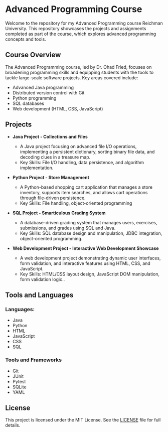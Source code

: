 # Advanced Programming Course

Welcome to the repository for my Advanced Programming course Reichman University. 
This repository showcases the projects and assignments completed as part of the course, which explores advanced programming concepts and tools.

## Course Overview
The Advanced Programming course, led by Dr. Ohad Fried, focuses on broadening programming skills and equipping students with the tools to tackle large-scale software projects. Key areas covered include:
- Advanced Java programming
- Distributed version control with Git
- Python programming
- SQL databases
- Web development (HTML, CSS, JavaScript)

## Projects
- **Java Project - Collections and Files**
  - A Java project focusing on advanced file I/O operations, implementing a persistent dictionary, sorting binary file data, and decoding clues in a treasure map.
  - Key Skills: File I/O handling, data persistence, and algorithm implementation.
 
- **Python Project - Store Management**
  - A Python-based shopping cart application that manages a store inventory, supports item searches, and allows cart operations through file-driven persistence.
  - Key Skills: File handling, object-oriented programming

- **SQL Project - Smarticulous Grading System**
  - A database-driven grading system that manages users, exercises, submissions, and grades using SQL and Java.
  - Key Skills: SQL database design and manipulation, JDBC integration, object-oriented programming.

- **Web Development Project - Interactive Web Development Showcase**
  - A web development project demonstrating dynamic user interfaces, form validation, and interactive features using HTML, CSS, and JavaScript.
  - Key Skills: HTML/CSS layout design, JavaScript DOM manipulation, form validation logic..
 
## Tools and Languages
### Languages:
- Java
- Python
- HTML
- JavaScript
- CSS
- SQL
### Tools and Frameworks
- Git
- JUnit
- Pytest
- SQLite
- YAML

## License
This project is licensed under the MIT License. See the [LICENSE](https://github.com/amitfld/advanced-programming-course?tab=MIT-1-ov-file) file for full details.
